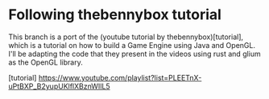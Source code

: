 # Following thebennybox tutorial

This branch is a port of the (youtube tutorial by thebennybox)[tutorial], which is a tutorial on how to build a Game Engine using Java and OpenGL. I'll be adapting the code that they present in the videos using rust and glium as the OpenGL library.

[tutorial] https://www.youtube.com/playlist?list=PLEETnX-uPtBXP_B2yupUKlflXBznWIlL5
